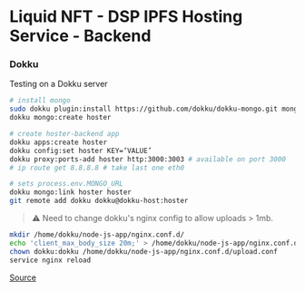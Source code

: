 # Liquid NFT - DSP IPFS Hosting Service - Backend

### Dokku

Testing on a Dokku server

```bash
# install mongo
sudo dokku plugin:install https://github.com/dokku/dokku-mongo.git mongo
dokku mongo:create hoster

# create hoster-backend app
dokku apps:create hoster
dokku config:set hoster KEY=‘VALUE’
dokku proxy:ports-add hoster http:3000:3003 # available on port 3000
# ip route get 8.8.8.8 # take last one eth0

# sets process.env.MONGO_URL
dokku mongo:link hoster hoster
git remote add dokku dokku@dokku-host:hoster
```

> ⚠️ Need to change dokku's nginx config to allow uploads > 1mb.


```bash
mkdir /home/dokku/node-js-app/nginx.conf.d/
echo 'client_max_body_size 20m;' > /home/dokku/node-js-app/nginx.conf.d/upload.conf
chown dokku:dokku /home/dokku/node-js-app/nginx.conf.d/upload.conf
service nginx reload
```

[Source](http://dokku.viewdocs.io/dokku/configuration/nginx/#customizing-via-configuration-files-included-by-the-default-tem)
